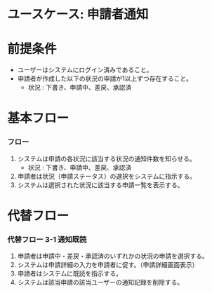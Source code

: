 # ユースケース: 申請者通知

# 前提条件

- ユーザーはシステムにログイン済みであること。
- 申請者が作成した以下の状況の申請が1以上ずつ存在すること。
    - 状況 : 下書き、申請中、差戻、承認済

# 基本フロー

### フロー

1. システムは申請の各状況に該当する状況の通知件数を知らせる。
    - 状況 : 下書き、申請中、差戻、承認済
1. 申請者は状況（申請ステータス）の選択をシステムに指示する。
1. システムは選択された状況に該当する申請一覧を表示する。

# 代替フロー

### 代替フロー 3-1 通知既読

1. 申請者は申請中・差戻・承認済のいずれかの状況の申請を選択する。
1. システムは申請詳細の入力を申請者に促す。（申請詳細画面表示）
1. 申請者はシステムに既読を指示する。
1. システムは該当申請の該当ユーザーの通知記録を削除する。